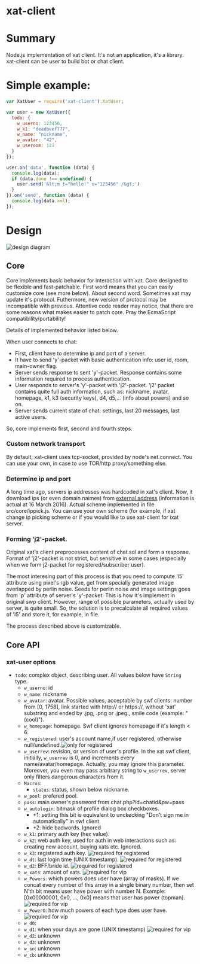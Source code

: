 # xat-client

# Summary
Node.js implementation of xat client. It's not an application, it's a library. xat-client can be user to build bot or chat client.

# Simple example:
```js
var XatUser = require('xat-client').XatUser;

var user = new XatUser({
  todo: { 
    w_userno: 123456,
    w_k1: "deadbeef777",
    w_name: "nickname",
    w_avatar: "42",
    w_useroom: 123
  }
});

user.on('data', function (data) {
  console.log(data);
  if (data.done !== undefined) {
    user.send('&lt;m t="hello!" u="123456" /&gt;')
  }
}).on('send', function (data) {
  console.log(data.xml);
});
```

# Design
![design diagram](https://cloud.githubusercontent.com/assets/3264579/1317361/fbe812e8-eba2-11e5-924c-e32d82d7aba5.png)

## Core
Core implements basic behavior for interaction with xat. 
Core designed to be flexible and fast-patchable.
First word means that you can easily customize core (see more below).
About second word. Sometimes xat may update it's protocol. Futhermore, new version of protocol may be incompatible with previous. Attentive code reader may notice, that there are some reasons what makes easier to patch core. Pray the EcmaScript compatibility/portability!

Details of implemented behavior listed below.

When user connects to chat:
* First, client have to determine ip and port of a server.
* It have to send 'y'-packet with basic authentication info: user id, room, main-owner flag.
* Server sends response to sent 'y'-packet. Response contains some information required to process authentication.
* User responds to server's 'y'-packet with 'j2'-packet. 'j2' packet contains quite full auth information, such as: nickname, avatar, homepage, k1, k3 (security keys), d4, d5,... (info about powers) and so on.
* Server sends current state of chat: settings, last 20 messages, last active users.

So, core implements first, second and fourth steps.
### Custom network transport
By default, xat-client uses tcp-socket, provided by node's net.connect. You can use your own, in case to use TOR/http proxy/something else.

### Determine ip and port
A long time ago, servers ip addresses was hardcoded in xat's client. Now, it download ips (or even domain naimes) from [external address](http://xat.com/web_gear/chat/ip2.php) (information is actual at 16 March 2016).
Actual scheme implemented in file src/core/ippick.js. You can use your own scheme (for example, if xat change ip picking scheme or if you would like to use xat-client for ixat server.

### Forming 'j2'-packet.
Original xat's client preprocesses content of chat.sol and form a response.
Format of 'j2'-packet is not strict, but sensitive in some cases (especially when we form j2-packet for registered/subscriber user).

The most interesing part of this process is that you need to compute 'l5' attribute using pixel's rgb value, get from specially generated image overlapped by perlin noise. Seeds for perlin noise and image settings goes from 'p' attribute of server's 'y'-packet. This is how it's implement in original swp client. However, range of possible parameters, actually used by server, is quite small. So, the solution is to precalculate all required values of 'l5' and store it, for example, in file.

The process described above is customizable.

## Core API
### xat-user options
* `todo`: complex object, describing user. All values below have `String` type.
  * `w_userno`: id
  * `w_name`: nickname
  * `w_avatar`: avatar. Possible values, acceptable by swf clients: number from [0, 1758], link started with http:// or https://, without 'xat' substring and ended by .jpg, .png or .jpeg., smile code (example: "(cool)").
  * `w_homepage`: homepage. Swf client ignores homepage if it's length < 6.
  * `w_registered`: user's account name,if user registered, otherwise null/undefined.![only for registered][badge-registered]
  * `w_userrev`: revision, or version of user's profile. In the xat swf client, initially, `w_userrev` is 0, and increments every name/avatar/homepage. Actually, you may ignore this parameter. Moreover, you even may pass arbitrary string to `w_userrev`, server only filters dangerous characters from it.
  * `Macros`:
    * `status`: status, shown below nickname.
  * `w_pool`: prefered pool.
  * `pass`: main owner's password from chat.php?id=chatid&pw=pass
  * `w_autologin`: bitmask of profile dialog box checkboxes.
    * +1: setting this bit is equivalent to unckecking "Don't sign me in automatically" in swf client.
    * +2: hide badwords. Ignored
  * `w_k1`: primary auth key (hex value).
  * `w_k2`: web auth key, used for auth in web interactions such as: creating new account, buying xats etc. Ignored.
  * `w_k3`: registered auth key. ![required for registered][badge-registered]
  * `w_dt`: last login time (UNIX timestamp). ![required for registered][badge-registered]
  * `w_d2`: BFF/bride id. ![required for registered][badge-registered]
  * `w_xats`: amount of xats. ![required for vip][badge-vip]
  * `w_Powers`: which powers does user have (array of masks). If we concat every number of this array in a single binary number, then set N'th bit means user have power with number N. Example: [0x00000001, 0x0, ..., 0x0] means that user has power (topman). ![required for vip][badge-vip]
  * `w_PowerO`: how much powers of each type does user have. ![required for vip][badge-vip]
  * `w_d0`:
  * `w_d1`: when your days are gone (UNIX timestamp) ![required for vip][badge-vip]
  * `w_d2`: unknown
  * `w_d3`: unknown
  * `w_sn`: unknown
  * `w_cb`: unknown
  
[badge-registered]: https://img.shields.io/badge/required--for-registered-blue.svg?style=flat-square
[badge-vip]: https://img.shields.io/badge/required--for-vip-purple.svg?style=flat-square

